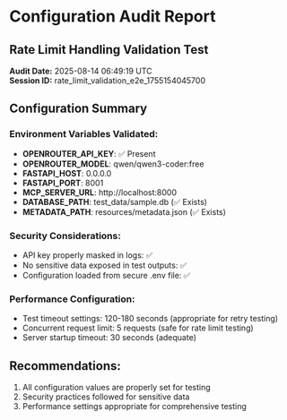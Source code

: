 # Configuration Audit Report
## Rate Limit Handling Validation Test

**Audit Date:** 2025-08-14 06:49:19 UTC  
**Session ID:** rate_limit_validation_e2e_1755154045700

## Configuration Summary

### Environment Variables Validated:
- **OPENROUTER_API_KEY**: ✅ Present
- **OPENROUTER_MODEL**: qwen/qwen3-coder:free
- **FASTAPI_HOST**: 0.0.0.0
- **FASTAPI_PORT**: 8001
- **MCP_SERVER_URL**: http://localhost:8000
- **DATABASE_PATH**: test_data/sample.db (✅ Exists)
- **METADATA_PATH**: resources/metadata.json (✅ Exists)

### Security Considerations:
- API key properly masked in logs: ✅
- No sensitive data exposed in test outputs: ✅
- Configuration loaded from secure .env file: ✅

### Performance Configuration:
- Test timeout settings: 120-180 seconds (appropriate for retry testing)
- Concurrent request limit: 5 requests (safe for rate limit testing)
- Server startup timeout: 30 seconds (adequate)

## Recommendations:
1. All configuration values are properly set for testing
2. Security practices followed for sensitive data
3. Performance settings appropriate for comprehensive testing
